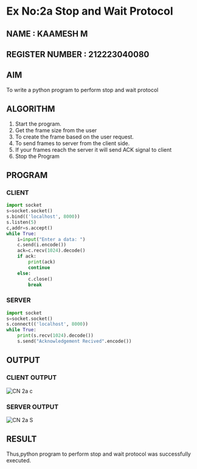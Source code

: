 # Ex No:2a  Stop and Wait Protocol
## NAME : KAAMESH M
## REGISTER NUMBER : 212223040080
## AIM 
To write a python program to perform stop and wait protocol
## ALGORITHM
1. Start the program.
2. Get the frame size from the user
3. To create the frame based on the user request.
4. To send frames to server from the client side.
5. If your frames reach the server it will send ACK signal to client
6. Stop the Program
## PROGRAM
### CLIENT
```py
import socket
s=socket.socket()
s.bind(('localhost', 8000))
s.listen(5)
c,addr=s.accept()
while True:
    i=input("Enter a data: ")
    c.send(i.encode())
    ack=c.recv(1024).decode()
    if ack:
        print(ack)
        continue
    else:
        c.close()
        break

```
### SERVER
```py
import socket
s=socket.socket()
s.connect(('localhost', 8000))
while True:
    print(s.recv(1024).decode())
    s.send("Acknowledgement Recived".encode())

```
## OUTPUT
### CLIENT OUTPUT
![CN 2a c](https://github.com/Kaameshm25/2a_Stop_and_Wait_Protocol/assets/144870650/af450485-f21d-4db8-94c8-304e3c8d54c1)

### SERVER OUTPUT
![CN 2a S](https://github.com/Kaameshm25/2a_Stop_and_Wait_Protocol/assets/144870650/db5e53ab-59ee-42cb-86d3-befd29c7d824)


## RESULT

Thus,python program to perform stop and wait protocol was successfully executed.
